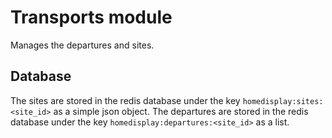 # Transports module
Manages the departures and sites.

## Database
The sites are stored in the redis database under the key `homedisplay:sites:<site_id>` as a simple json object.
The departures are stored in the redis database under the key `homedisplay:departures:<site_id>` as a list.
